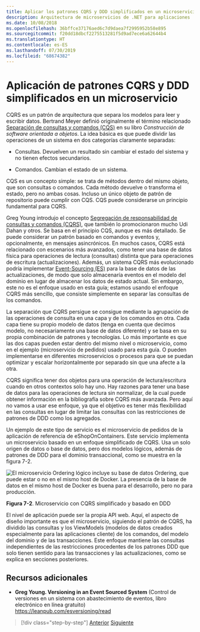 ```yaml
---
title: Aplicar los patrones CQRS y DDD simplificados en un microservicio
description: Arquitectura de microservicios de .NET para aplicaciones .NET en contenedores | Información sobre la relación general entre patrones DDD y CQRS.
ms.date: 10/08/2018
ms.openlocfilehash: 36bffce37176aed6c7d9daea7f2995952b58e895
ms.sourcegitcommit: f20dd18dbcf2275513281f5d9ad7ece6a62644b4
ms.translationtype: HT
ms.contentlocale: es-ES
ms.lasthandoff: 07/30/2019
ms.locfileid: "68674382"
---
```

# <a name="apply-simplified-cqrs-and-ddd-patterns-in-a-microservice"></a>Aplicación de patrones CQRS y DDD simplificados en un microservicio

CQRS es un patrón de arquitectura que separa los modelos para leer y escribir datos. Bertrand Meyer definió originalmente el término relacionado [Separación de consultas y comandos (CQS)](https://martinfowler.com/bliki/CommandQuerySeparation.html) en su libro *Construcción de software orientada a objetos*. La idea básica es que puede dividir las operaciones de un sistema en dos categorías claramente separadas:

- Consultas. Devuelven un resultado sin cambiar el estado del sistema y no tienen efectos secundarios.

- Comandos. Cambian el estado de un sistema.

CQS es un concepto simple: se trata de métodos dentro del mismo objeto, que son consultas o comandos. Cada método devuelve o transforma el estado, pero no ambas cosas. Incluso un único objeto de patrón de repositorio puede cumplir con CQS. CQS puede considerarse un principio fundamental para CQRS.

Greg Young introdujo el concepto [Segregación de responsabilidad de consultas y comandos (CQRS)](https://martinfowler.com/bliki/CQRS.html), que también lo promocionaron mucho Udi Dahan y otros. Se basa en el principio CQS, aunque es más detallado. Se puede considerar un patrón basado en comandos y eventos y, opcionalmente, en mensajes asincrónicos. En muchos casos, CQRS está relacionado con escenarios más avanzados, como tener una base de datos física para operaciones de lectura (consultas) distinta que para operaciones de escritura (actualizaciones). Además, un sistema CQRS más evolucionado podría implementar [Event-Sourcing (ES)](https://martinfowler.com/eaaDev/EventSourcing.html) para la base de datos de las actualizaciones, de modo que solo almacenaría eventos en el modelo del dominio en lugar de almacenar los datos de estado actual. Sin embargo, este no es el enfoque usado en esta guía; estamos usando el enfoque CQRS más sencillo, que consiste simplemente en separar las consultas de los comandos.

La separación que CQRS persigue se consigue mediante la agrupación de las operaciones de consulta en una capa y de los comandos en otra. Cada capa tiene su propio modelo de datos (tenga en cuenta que decimos modelo, no necesariamente una base de datos diferente) y se basa en su propia combinación de patrones y tecnologías. Lo más importante es que las dos capas pueden estar dentro del mismo nivel o microservicio, como en el ejemplo (microservicio de pedidos) usado para esta guía. O pueden implementarse en diferentes microservicios o procesos para que se puedan optimizar y escalar horizontalmente por separado sin que una afecte a la otra.

CQRS significa tener dos objetos para una operación de lectura/escritura cuando en otros contextos solo hay uno. Hay razones para tener una base de datos para las operaciones de lectura sin normalizar, de la cual puede obtener información en la bibliografía sobre CQRS más avanzada. Pero aquí no vamos a usar ese enfoque, ya que el objetivo es tener más flexibilidad en las consultas en lugar de limitar las consultas con las restricciones de patrones de DDD como los agregados.

Un ejemplo de este tipo de servicio es el microservicio de pedidos de la aplicación de referencia de eShopOnContainers. Este servicio implementa un microservicio basado en un enfoque simplificado de CQRS. Usa un solo origen de datos o base de datos, pero dos modelos lógicos, además de patrones de DDD para el dominio transaccional, como se muestra en la figura 7-2.

![El microservicio Ordering lógico incluye su base de datos Ordering, que puede estar o no en el mismo host de Docker. La presencia de la base de datos en el mismo host de Docker es buena para el desarrollo, pero no para producción.](./media/image2.png)

**Figura 7-2**. Microservicio con CQRS simplificado y basado en DDD

El nivel de aplicación puede ser la propia API web. Aquí, el aspecto de diseño importante es que el microservicio, siguiendo el patrón de CQRS, ha dividido las consultas y los ViewModels (modelos de datos creados especialmente para las aplicaciones cliente) de los comandos, del modelo del dominio y de las transacciones. Este enfoque mantiene las consultas independientes de las restricciones procedentes de los patrones DDD que solo tienen sentido para las transacciones y las actualizaciones, como se explica en secciones posteriores.

## <a name="additional-resources"></a>Recursos adicionales

- **Greg Young. Versioning in an Event Sourced System** (Control de versiones en un sistema con abastecimiento de eventos, libro electrónico en línea gratuito) \
   <https://leanpub.com/esversioning/read>

>[!div class="step-by-step"]
>[Anterior](index.md)
>[Siguiente](eshoponcontainers-cqrs-ddd-microservice.md)
